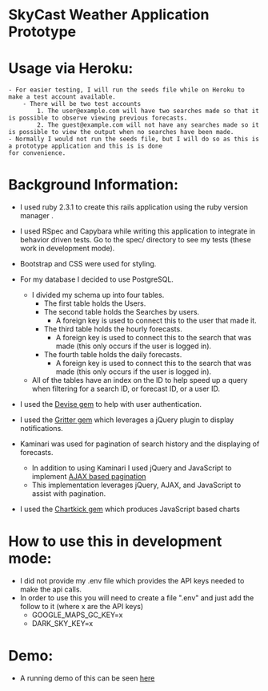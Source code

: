 # SkyCast Weather Application Prototype 

# Usage via Heroku:
    - For easier testing, I will run the seeds file while on Heroku to make a test account available.
        - There will be two test accounts
            1. The user@example.com will have two searches made so that it is possible to observe viewing previous forecasts.
            2. The guest@example.com will not have any searches made so it is possible to view the output when no searches have been made.
    - Normally I would not run the seeds file, but I will do so as this is a prototype application and this is is done
    for convenience.

# Background Information:

- I used ruby 2.3.1 to create this rails application using the ruby version manager .

- I used RSpec and Capybara while writing this application to integrate in behavior driven tests. Go to the spec/ directory to see
my tests (these work in development mode).

- Bootstrap and CSS were used for styling.

- For my database I decided to use PostgreSQL.
    - I divided my schema up into four tables.
        - The first table holds the Users.
        - The second table holds the Searches by users.
            - A foreign key is used to connect this to the user that made it.
        - The third table holds the hourly forecasts.
            - A foreign key is used to connect this to the search that was made (this only occurs if the user is logged in).
        - The fourth table holds the daily forecasts.
            - A foreign key is used to connect this to the search that was made (this only occurs if the user is logged in).    
    - All of the tables have an index on the ID to help speed up a query when filtering for a search ID, or forecast ID,
    or a user ID.

- I used the [Devise gem](https://github.com/plataformatec/devise) to help with user authentication.

- I used the [Gritter gem](https://github.com/RobinBrouwer/gritter) which leverages a jQuery plugin to display notifications.

- Kaminari was used for pagination of search history and the displaying of forecasts.
    - In addition to using Kaminari I used jQuery and JavaScript to implement
    [AJAX based pagination](https://rails.devcamp.com/ruby-gem-walkthroughs/view-template-tools/kaminari-pagination-example)
    - This implementation leverages jQuery, AJAX, and JavaScript to assist with pagination.

- I used the [Chartkick gem](https://github.com/ankane/chartkick) which produces JavaScript based charts


# How to use this in development mode:

- I did not provide my .env file which provides the API keys needed to make the api calls.
- In order to use this you will need to create a file ".env" and just add the follow to it (where x are the API keys)
    - GOOGLE_MAPS_GC_KEY=x
    - DARK_SKY_KEY=x
    
# Demo:
- A running demo of this can be seen [here](https://tt-weather-forecast.herokuapp.com/)